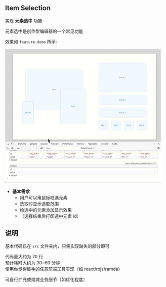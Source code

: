 ## Item Selection

实现 **元素选中** 功能

元素选中是创作型编辑器的一个常见功能

效果如 `feature-demo` 所示:

![feature-demo](./feature-demo.gif)

- **基本需求**
  - 用户可以用鼠标框选元素
  - 选取时显示选取范围
  - 给选中的元素添加显示效果
  - （选择结束后打印选中元素 id）

## 说明

基本代码已在 `src` 文件夹内，只需实现缺失的部分即可

代码量大约为 70 行  
预计耗时大约为 30~60 分钟  
使用你觉得趁手的任意前端工具实现（如 react/rxjs/ramda）

可自行扩充或缩减业务细节（如优化程度）
